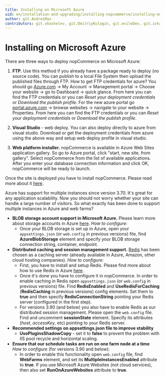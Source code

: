 ```yaml
---
title: Installing on Microsoft Azure
uid: en/installation-and-upgrading/installing-nopcommerce/installing-on-microsoft-azure
author: git.AndreiMaz
contributors: git.skoshelev, git.DmitriyKulagin, git.exileDev, git.ivkadp
---
```


# Installing on Microsoft Azure

There are three ways to deploy nopCommerce on Microsoft Azure:

1. **FTP.** Use this method if you already have a package ready to deploy (no source code). You can publish to a local File System then upload the published files through FTP. How to get FTP credentials for azure? You should go [Azure.com](https://azure.microsoft.com/en-us/) → My Account → Management portal → Choose your website → go to Dashboard → quick glance. From here you can find the FTP credentials or you can *Reset your deployment credentials* or *Download the publish profile*. For the new azure portal go [portal.azure.com](http://portal.azure.com/) → browse websites → navigate to your website → Properties. From here you can find the FTP credentials or you can *Reset your deployment credentials* or *Download the publish profile*.

1. **Visual Studio** - web deploy. You can also deploy directly to azure from visual studio. Download or get the deployment credentials from azure using the above way and setup web deploy profile in visual studio.

1. **Web platform installer.** nopCommerce is available in Azure Web Sites application gallery. So go to Azure portal, click "start, new site, from gallery".  Select nopCommerce from the list of available applications. After you enter your database connection information and click OK, nopCommerce will be ready to launch.

Once the site is deployed you have to install nopCommerce. Please read more about it [here](xref:en/installation-and-upgrading/installing-nopcommerce/index).

Azure has support for multiple instances since version 3.70. It's great for any application scalability. Now you should not worry whether your site can handle a large number of visitors. So what exactly has been done to support multiple instances in Azure and web farms?

* **BLOB storage account support in Microsoft Azure.** Please learn more about storage accounts in Azure [here](https://azure.microsoft.com/en-us/documentation/articles/storage-introduction/). *How to configure:*
  * Once your BLOB storage is set up in Azure, open your `appsettings.json` (or `web.config` in previous versions) file, find **AzureBlobStorage** element and specify your BLOB storage connection string, container, endpoint.
* **Distributed caching and session management support.** [Redis](http://redis.io/) has been chosen as a caching server (already available in Azure, Amazon, other cloud hosting companies). *How to configure:*
  * First, you have to install and setup Redis. Please find more about how to use Redis in Azure [here](https://azure.microsoft.com/en-us/documentation/articles/cache-dotnet-how-to-use-azure-redis-cache/).
  * Once it's done you have to configure it in nopCommerce. In order to enable caching in Redis open `appsettings.json` (or `web.config` in previous versions) file. Find **RedisEnabled** and **UseRedisForCaching** (**RedisCaching** in previous versions) config elements. Set them to **true** and then specify **RedisConnectionString** pointing your Redis server (configured in the first step).
  * For versions 3.90 (and below) you also have to enable Redis as our distributed session management. Please open the `web.config` file. Find and uncomment **sessionState** element. Specify its attributes (*host*, *accessKey*, etc) pointing to your Redis server.
* **Recommended settings on appsettings.json file to improve stability**
  * **UsePluginsShadowCopy** - set it to **false** to prevent the problem with IIS pool recycle and horizontal scaling.
* **Ensure that our schedule tasks are run on one farm node at a time** *How to configure* (for versions 3.90 and below):
  * In order to enable this functionality open `web.config` file, find **WebFarms** element, and set its **MultipleInstancesEnabled** attribute to **true**. If you use Microsoft Azure Websites (not cloud services), then also set **RunOnAzureWebsites** attribute to **true**.
